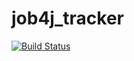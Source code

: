 # job4j_tracker

[![Build Status](https://travis-ci.com/mihail-sinicyn/job4j_tracker.svg?branch=master)](https://travis-ci.com/mihail-sinicyn/job4j_tracker)